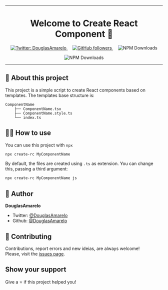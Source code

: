 ______

<h1 align="center">Welcome to Create React Component 👋</h1>

<p align="center">
	<a href="https://twitter.com/DouglasAmarelo" target="_blank">
		<img alt="Twitter: DouglasAmarelo" src="https://img.shields.io/twitter/follow/DouglasAmarelo.svg?style=social" />
	</a>
	&nbsp; &nbsp;
	<a href="https://github.com/DouglasAmarelo?tab=followers" target="_blank">
		<img alt="GitHub followers" src="https://img.shields.io/github/followers/douglasamarelo?label=Follow%20me&style=social" />
	</a>
	&nbsp; &nbsp;
	<img alt="NPM Downloads" src="https://img.shields.io/npm/dt/react-rc.svg" />
</p>

<p align="center">
	<img alt="NPM Downloads" src="https://nodei.co/npm/create-rc.png" />
<p>

_____

<h2>📝 About this project</h2>
This project is a simple script to create React components based on templates.
The templates base structure is:

	ComponentName
		├── ComponentName.tsx
		├── ComponentName.style.ts
		└── index.ts



<h2>👨‍💻 How to use</h2>

You can use this project with `npx`

```sh
npx create-rc MyComponentName
```

By default, the files are created using `.ts` as extension.
You can change this, passing a third argument:

```sh
npx create-rc MyComponentName js
```


<h2>👤 Author</h2>

**DouglasAmarelo**
* Twitter: [@DouglasAmarelo](https://twitter.com/DouglasAmarelo)
* Github: [@DouglasAmarelo](https://github.com/DouglasAmarelo)


<h2>🤝 Contributing</h2>

Contributions, report errors and new ideias, are always welcome!<br />
Please, visit the [issues page](https://github.com/DouglasAmarelo/joke-norris/issues).


<h2>Show your support</h2>

Give a ⭐️ if this project helped you!
